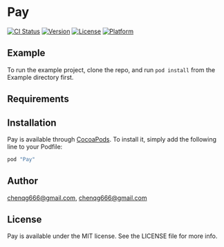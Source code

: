 # Pay

[![CI Status](http://img.shields.io/travis/chenqg666@gmail.com/Pay.svg?style=flat)](https://travis-ci.org/chenqg666@gmail.com/Pay)
[![Version](https://img.shields.io/cocoapods/v/Pay.svg?style=flat)](http://cocoapods.org/pods/Pay)
[![License](https://img.shields.io/cocoapods/l/Pay.svg?style=flat)](http://cocoapods.org/pods/Pay)
[![Platform](https://img.shields.io/cocoapods/p/Pay.svg?style=flat)](http://cocoapods.org/pods/Pay)

## Example

To run the example project, clone the repo, and run `pod install` from the Example directory first.

## Requirements

## Installation

Pay is available through [CocoaPods](http://cocoapods.org). To install
it, simply add the following line to your Podfile:

```ruby
pod "Pay"
```

## Author

chenqg666@gmail.com, chenqg666@gmail.com

## License

Pay is available under the MIT license. See the LICENSE file for more info.
